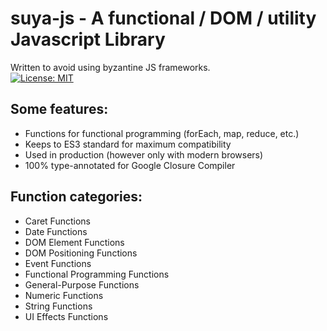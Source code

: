 # suya-js - A functional / DOM / utility Javascript Library  
Written to avoid using byzantine JS frameworks.  
[![License: MIT](https://img.shields.io/badge/License-MIT-blue.svg)](https://opensource.org/licenses/MIT)  

## Some features:
- Functions for functional programming (forEach, map, reduce, etc.)
- Keeps to ES3 standard for maximum compatibility
- Used in production (however only with modern browsers)
- 100% type-annotated for Google Closure Compiler

## Function categories:
- Caret Functions
- Date Functions
- DOM Element Functions
- DOM Positioning Functions
- Event Functions
- Functional Programming Functions
- General-Purpose Functions
- Numeric Functions
- String Functions
- UI Effects Functions
